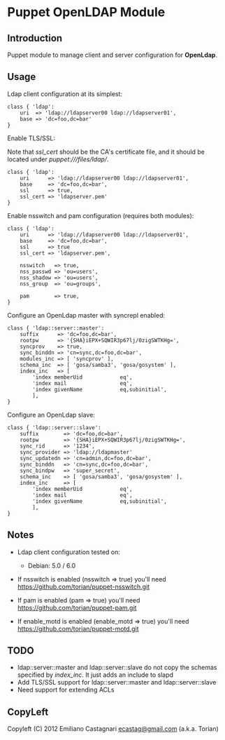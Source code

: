 Puppet OpenLDAP Module
======================

Introduction
------------

Puppet module to manage client and server configuration for
**OpenLdap**.

Usage
-----

Ldap client configuration at its simplest:

```
class { 'ldap':
	uri  => 'ldap://ldapserver00 ldap://ldapserver01',
	base => 'dc=foo,dc=bar'
}
```

Enable TLS/SSL:

Note that *ssl_cert* should be the CA's certificate file, and
it should be located under *puppet:///files/ldap/*.

```
class { 'ldap':
	uri      => 'ldap://ldapserver00 ldap://ldapserver01',
	base     => 'dc=foo,dc=bar',
	ssl      => true,
	ssl_cert => 'ldapserver.pem'
}
```

Enable nsswitch and pam configuration (requires both modules):

```
class { 'ldap':
	uri      => 'ldap://ldapserver00 ldap://ldapserver01',
	base     => 'dc=foo,dc=bar',
	ssl      => true
	ssl_cert => 'ldapserver.pem',

	nsswitch   => true,
	nss_passwd => 'ou=users',
	nss_shadow => 'ou=users',
	nss_group  => 'ou=groups',

	pam        => true,
}
```

Configure an OpenLdap master with syncrepl enabled:

```
class { 'ldap::server::master':
	suffix      => 'dc=foo,dc=bar',
	rootpw      => '{SHA}iEPX+SQWIR3p67lj/0zigSWTKHg=',
	syncprov    => true,
	sync_binddn => 'cn=sync,dc=foo,dc=bar',
	modules_inc => [ 'syncprov' ],
	schema_inc  => [ 'gosa/samba3', 'gosa/gosystem' ],
	index_inc   => [
		'index memberUid            eq',
		'index mail                 eq',
		'index givenName            eq,subinitial',
		],
}
```

Configure an OpenLdap slave:

```
class { 'ldap::server::slave':
	suffix        => 'dc=foo,dc=bar',
	rootpw        => '{SHA}iEPX+SQWIR3p67lj/0zigSWTKHg=',
	sync_rid      => '1234',
	sync_provider => 'ldap://ldapmaster'
	sync_updatedn => 'cn=admin,dc=foo,dc=bar',
	sync_binddn   => 'cn=sync,dc=foo,dc=bar',
	sync_bindpw   => 'super_secret',
	schema_inc    => [ 'gosa/samba3', 'gosa/gosystem' ],
	index_inc     => [
		'index memberUid            eq',
		'index mail                 eq',
		'index givenName            eq,subinitial',
		],
}
```

Notes
-----

 * Ldap client configuration tested on:
   - Debian: 5.0   / 6.0

 * If nsswitch is enabled (nsswitch => true) you'll need
   https://github.com/torian/puppet-nsswitch.git

 * If pam is enabled (pam => true) you'll need
   https://github.com/torian/puppet-pam.git

 * If enable_motd is enabled (enable_motd => true) you'll need
   https://github.com/torian/puppet-motd.git

TODO
----

 * ldap::server::master and ldap::server::slave do not copy
   the schemas specified by *index_inc*. It just adds an include to slapd
 * Add TLS/SSL support for ldap::server::master and ldap::server::slave
 * Need support for extending ACLs

CopyLeft
---------

Copyleft (C) 2012 Emiliano Castagnari <ecastag@gmail.com> (a.k.a. Torian)

